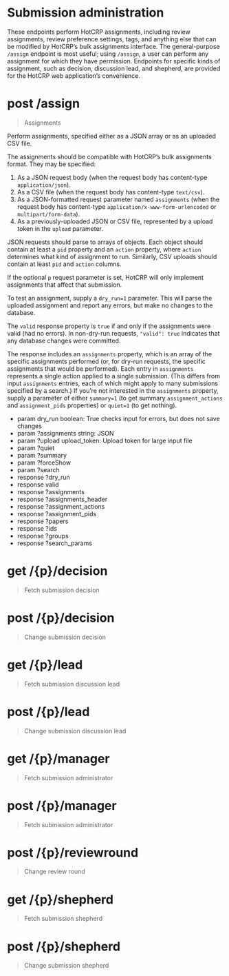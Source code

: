 # Submission administration

These endpoints perform HotCRP assignments, including review assignments,
review preference settings, tags, and anything else that can be modified by
HotCRP’s bulk assignments interface. The general-purpose `/assign` endpoint is
most useful; using `/assign`, a user can perform any assignment for which they
have permission. Endpoints for specific kinds of assignment, such as decision,
discussion lead, and shepherd, are provided for the HotCRP web application’s
convenience.


# post /assign

> Assignments

Perform assignments, specified either as a JSON array or as an uploaded CSV
file.

The assignments should be compatible with HotCRP’s bulk assignments format.
They may be specified:

1. As a JSON request body (when the request body has content-type
   `application/json`).
2. As a CSV file (when the request body has content-type
   `text/csv`).
3. As a JSON-formatted request parameter named `assignments` (when the request
   body has content-type `application/x-www-form-urlencoded` or
   `multipart/form-data`).
4. As a previously-uploaded JSON or CSV file, represented by a upload token in
   the `upload` parameter.

JSON requests should parse to arrays of objects. Each object should contain at
least a `pid` property and an `action` property, where `action` determines
what kind of assignment to run. Similarly, CSV uploads should contain at least
`pid` and `action` columns.

If the optional `p` request parameter is set, HotCRP will only implement
assignments that affect that submission.

To test an assignment, supply a `dry_run=1` parameter. This will parse the
uploaded assignment and report any errors, but make no changes to the
database.

The `valid` response property is `true` if and only if the assignments were
valid (had no errors). In non-dry-run requests, `"valid": true` indicates that
any database changes were committed.

The response includes an `assignments` property, which is an array of the
specific assignments performed (or, for dry-run requests, the specific
assignments that would be performed). Each entry in `assignments` represents a
single action applied to a single submission. (This differs from input
`assignments` entries, each of which might apply to many submissions specified
by a search.) If you’re not interested in the `assignments` property, supply a
parameter of either `summary=1` (to get summary `assignment_actions` and
`assignment_pids` properties) or `quiet=1` (to get nothing).


* param dry_run boolean: True checks input for errors, but does not save changes
* param ?assignments string: JSON
* param ?upload upload_token: Upload token for large input file
* param ?quiet
* param ?summary
* param ?forceShow
* param ?search
* response ?dry_run
* response valid
* response ?assignments
* response ?assignments_header
* response ?assignment_actions
* response ?assignment_pids
* response ?papers
* response ?ids
* response ?groups
* response ?search_params


# get /{p}/decision

> Fetch submission decision


# post /{p}/decision

> Change submission decision


# get /{p}/lead

> Fetch submission discussion lead


# post /{p}/lead

> Change submission discussion lead


# get /{p}/manager

> Fetch submission administrator


# post /{p}/manager

> Fetch submission administrator


# post /{p}/reviewround

> Change review round


# get /{p}/shepherd

> Fetch submission shepherd


# post /{p}/shepherd

> Change submission shepherd
